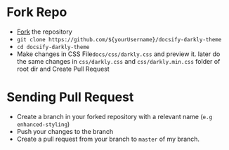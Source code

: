 # Fork Repo
- [Fork](https://github.com/sushantrahate/docsify-darkly-theme/fork) the repository 
- `git clone https://github.com/${yourUsername}/docsify-darkly-theme`
- `cd docsify-darkly-theme`
- Make changes in CSS File`docs/css/darkly.css` and preview it. later do the same changes in `css/darkly.css` and `css/darkly.min.css` folder of root dir and Create Pull Request

# Sending Pull Request
- Create a branch in your forked repository with a relevant name (`e.g enhanced-styling`)
- Push your changes to the branch
- Create a pull request from your branch to `master` of my branch.
